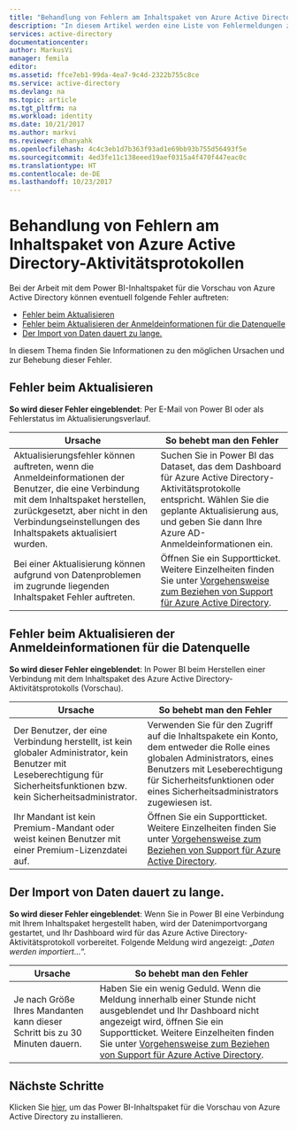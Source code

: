 ```yaml
---
title: "Behandlung von Fehlern am Inhaltspaket von Azure Active Directory-Aktivitätsprotokollen | Microsoft-Dokumentation"
description: "In diesem Artikel werden eine Liste von Fehlermeldungen zum Inhaltspaket von Azure Active Directory-Aktivitätsprotokollen und die Schritte aufgeführt, um diese zu beheben."
services: active-directory
documentationcenter: 
author: MarkusVi
manager: femila
editor: 
ms.assetid: ffce7eb1-99da-4ea7-9c4d-2322b755c8ce
ms.service: active-directory
ms.devlang: na
ms.topic: article
ms.tgt_pltfrm: na
ms.workload: identity
ms.date: 10/21/2017
ms.author: markvi
ms.reviewer: dhanyahk
ms.openlocfilehash: 4c4c3eb1d7b363f93ad1e69bb93b755d56493f5e
ms.sourcegitcommit: 4ed3fe11c138eeed19aef0315a4f470f447eac0c
ms.translationtype: HT
ms.contentlocale: de-DE
ms.lasthandoff: 10/23/2017
---
```

# <a name="troubleshooting-azure-active-directory-activity-logs-content-pack-errors"></a>Behandlung von Fehlern am Inhaltspaket von Azure Active Directory-Aktivitätsprotokollen 


Bei der Arbeit mit dem Power BI-Inhaltspaket für die Vorschau von Azure Active Directory können eventuell folgende Fehler auftreten: 

- [Fehler beim Aktualisieren](active-directory-reporting-troubleshoot-content-pack.md#refresh-failed) 
- [Fehler beim Aktualisieren der Anmeldeinformationen für die Datenquelle](active-directory-reporting-troubleshoot-content-pack.md#failed-to-update-data-source-credentials) 
- [Der Import von Daten dauert zu lange.](active-directory-reporting-troubleshoot-content-pack.md#importing-of-data-is-taking-too-long) 
 
In diesem Thema finden Sie Informationen zu den möglichen Ursachen und zur Behebung dieser Fehler.
 
## <a name="refresh-failed"></a>Fehler beim Aktualisieren 
 
**So wird dieser Fehler eingeblendet**: Per E-Mail von Power BI oder als Fehlerstatus im Aktualisierungsverlauf. 


| Ursache | So behebt man den Fehler |
| ---   | ---        |
| Aktualisierungsfehler können auftreten, wenn die Anmeldeinformationen der Benutzer, die eine Verbindung mit dem Inhaltspaket herstellen, zurückgesetzt, aber nicht in den Verbindungseinstellungen des Inhaltspakets aktualisiert wurden. | Suchen Sie in Power BI das Dataset, das dem Dashboard für Azure Active Directory-Aktivitätsprotokolle entspricht. Wählen Sie die geplante Aktualisierung aus, und geben Sie dann Ihre Azure AD-Anmeldeinformationen ein. |
| Bei einer Aktualisierung können aufgrund von Datenproblemen im zugrunde liegenden Inhaltspaket Fehler auftreten. | Öffnen Sie ein Supportticket. Weitere Einzelheiten finden Sie unter [Vorgehensweise zum Beziehen von Support für Azure Active Directory](active-directory-troubleshooting-support-howto.md).|
 
 
## <a name="failed-to-update-data-source-credentials"></a>Fehler beim Aktualisieren der Anmeldeinformationen für die Datenquelle 
 
**So wird dieser Fehler eingeblendet**: In Power BI beim Herstellen einer Verbindung mit dem Inhaltspaket des Azure Active Directory-Aktivitätsprotokolls (Vorschau). 

| Ursache | So behebt man den Fehler |
| ---   | ---        |
| Der Benutzer, der eine Verbindung herstellt, ist kein globaler Administrator, kein Benutzer mit Leseberechtigung für Sicherheitsfunktionen bzw. kein Sicherheitsadministrator. | Verwenden Sie für den Zugriff auf die Inhaltspakete ein Konto, dem entweder die Rolle eines globalen Administrators, eines Benutzers mit Leseberechtigung für Sicherheitsfunktionen oder eines Sicherheitsadministrators zugewiesen ist. |
| Ihr Mandant ist kein Premium-Mandant oder weist keinen Benutzer mit einer Premium-Lizenzdatei auf. | Öffnen Sie ein Supportticket. Weitere Einzelheiten finden Sie unter [Vorgehensweise zum Beziehen von Support für Azure Active Directory](active-directory-troubleshooting-support-howto.md).|
 

 

## <a name="importing-of-data-is-taking-too-long"></a>Der Import von Daten dauert zu lange. 
 
**So wird dieser Fehler eingeblendet**: Wenn Sie in Power BI eine Verbindung mit Ihrem Inhaltspaket hergestellt haben, wird der Datenimportvorgang gestartet, und Ihr Dashboard wird für das Azure Active Directory-Aktivitätsprotokoll vorbereitet. Folgende Meldung wird angezeigt: „*Daten werden importiert...*“.  

| Ursache | So behebt man den Fehler |
| ---   | ---        |
| Je nach Größe Ihres Mandanten kann dieser Schritt bis zu 30 Minuten dauern. | Haben Sie ein wenig Geduld. Wenn die Meldung innerhalb einer Stunde nicht ausgeblendet und Ihr Dashboard nicht angezeigt wird, öffnen Sie ein Supportticket. Weitere Einzelheiten finden Sie unter [Vorgehensweise zum Beziehen von Support für Azure Active Directory](active-directory-troubleshooting-support-howto.md).|

## <a name="next-steps"></a>Nächste Schritte

Klicken Sie [hier](https://powerbi.microsoft.com/en-us/blog/azure-active-directory-meets-power-bi/), um das Power BI-Inhaltspaket für die Vorschau von Azure Active Directory zu installieren.


